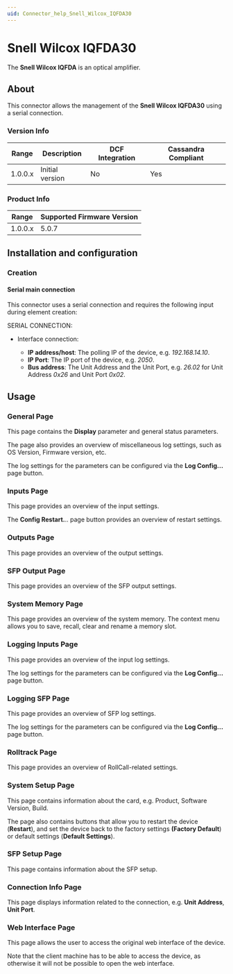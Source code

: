 ```yaml
---
uid: Connector_help_Snell_Wilcox_IQFDA30
---
```


# Snell Wilcox IQFDA30

The **Snell Wilcox IQFDA** is an optical amplifier.

## About

This connector allows the management of the **Snell Wilcox IQFDA30** using a serial connection.

### Version Info

| **Range** | **Description** | **DCF Integration** | **Cassandra Compliant** |
|------------------|-----------------|---------------------|-------------------------|
| 1.0.0.x          | Initial version | No                  | Yes                     |

### Product Info

| Range | Supported Firmware Version |
|------------------|-----------------------------|
| 1.0.0.x          | 5.0.7                       |

## Installation and configuration

### Creation

#### Serial main connection

This connector uses a serial connection and requires the following input during element creation:

SERIAL CONNECTION:

- Interface connection:

  - **IP address/host**: The polling IP of the device, e.g. *192.168.14.10*.
  - **IP Port**: The IP port of the device, e.g. *2050*.
  - **Bus address**: The Unit Address and the Unit Port, e.g. *26.02* for Unit Address *0x26* and Unit Port *0x02*.

## Usage

### General Page

This page contains the **Display** parameter and general status parameters.

The page also provides an overview of miscellaneous log settings, such as OS Version, Firmware version, etc.

The log settings for the parameters can be configured via the **Log Config...** page button.

### Inputs Page

This page provides an overview of the input settings.

The **Config Restart.**.. page button provides an overview of restart settings.

### Outputs Page

This page provides an overview of the output settings.

### SFP Output Page

This page provides an overview of the SFP output settings.

### System Memory Page

This page provides an overview of the system memory. The context menu allows you to save, recall, clear and rename a memory slot.

### Logging Inputs Page

This page provides an overview of the input log settings.

The log settings for the parameters can be configured via the **Log Config...** page button.

### Logging SFP Page

This page provides an overview of SFP log settings.

The log settings for the parameters can be configured via the **Log Config...** page button.

### Rolltrack Page

This page provides an overview of RollCall-related settings.

### System Setup Page

This page contains information about the card, e.g. Product, Software Version, Build.

The page also contains buttons that allow you to restart the device (**Restart**), and set the device back to the factory settings **(Factory Default**) or default settings (**Default Settings**).

### SFP Setup Page

This page contains information about the SFP setup.

### Connection Info Page

This page displays information related to the connection, e.g. **Unit Address**, **Unit Port**.

### Web Interface Page

This page allows the user to access the original web interface of the device.

Note that the client machine has to be able to access the device, as otherwise it will not be possible to open the web interface.
